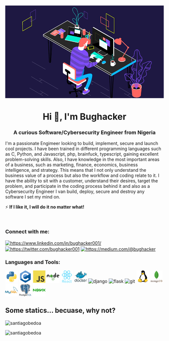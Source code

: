 ![plot](./images/header_gif.gif)
<h1 align="center">Hi 👋, I'm Bughacker</h1>
<h3 align="center"><b>A curious Software/Cybersecurity Engineer from Nigeria</b></h3>
<p></p>

I'm a passionate Engimeer looking to build, implement, secure  and launch cool projects. I have been trained in different programming languages such as C, Python, and Javascript, php, brainfuck, typescript, gaining excellent problem-solving skills. Also, I have knowledge in the most important areas of a business, such as marketing, finance, economics, business intelligence, and strategy. This means that I not only understand the business value of a process but also the workflow and coding relate to it. I have the ability to sit with a customer, understand their desires, target the problem, and participate in the coding process behind it and also as a Cybersecurity Engineer I van build, deploy, secure and destroy any software I set my mind on.

⚡ **If I like it, I will do it no matter what!**

<p>&nbsp</p>

<h3 align="left">Connect with me:</h3>
<p align="left">
<a href="https://www.linkedin.com/in/bughacker001/" target="blank"><img align="center" src="https://raw.githubusercontent.com/rahuldkjain/github-profile-readme-generator/master/src/images/icons/Social/linked-in-alt.svg" alt="https://www.linkedin.com/in/bughacker001/" height="30" width="40" /></a>
<a href="https://twitter.com/buhacker001" target="blank"><img align="center" src="https://raw.githubusercontent.com/rahuldkjain/github-profile-readme-generator/master/src/images/icons/Social/twitter.svg" alt="https://twitter.com/bughacker001" height="30" width="40" /></a>
<a href="https://medium.com/@santiagobedoa" target="blank"><img align="center" src="https://raw.githubusercontent.com/rahuldkjain/github-profile-readme-generator/master/src/images/icons/Social/medium.svg" alt="https://medium.com/@bughacker" height="30" width="40" /></a>
</p>
<p></p>

<h3 align="left">Languages and Tools:</h3>
<p align="left"> 
	<img src="https://raw.githubusercontent.com/devicons/devicon/master/icons/python/python-original.svg" alt="python" width="40" height="40"/>
	<img src="https://raw.githubusercontent.com/devicons/devicon/master/icons/c/c-original.svg" alt="c" width="40" height="40"/>
	<img src="https://raw.githubusercontent.com/devicons/devicon/master/icons/javascript/javascript-original.svg" alt="javascript" width="40" height="40"/>
	<img src="https://raw.githubusercontent.com/devicons/devicon/master/icons/nodejs/nodejs-original-wordmark.svg" alt="nodejs" width="40" height="40"/>
	<img src="https://raw.githubusercontent.com/devicons/devicon/master/icons/react/react-original-wordmark.svg" alt="nodejs" width="40" height="40"/>
	<img src="https://raw.githubusercontent.com/devicons/devicon/master/icons/docker/docker-original-wordmark.svg" alt="docker" width="40" height="40"/>
	<img src="https://cdn.worldvectorlogo.com/logos/django.svg" alt="django" width="40" height="40"/>
	<img src="https://www.vectorlogo.zone/logos/pocoo_flask/pocoo_flask-icon.svg" alt="flask" width="40" height="40"/>
	<img src="https://www.vectorlogo.zone/logos/git-scm/git-scm-icon.svg" alt="git" width="40" height="40"/>
	<img src="https://raw.githubusercontent.com/devicons/devicon/master/icons/linux/linux-original.svg" alt="linux" width="40" height="40"/>
	<img src="https://raw.githubusercontent.com/devicons/devicon/master/icons/mongodb/mongodb-original-wordmark.svg" alt="mongodb" width="40" height="40"/>
	<img src="https://raw.githubusercontent.com/devicons/devicon/master/icons/mysql/mysql-original-wordmark.svg" alt="mysql" width="40" height="40"/>
	<img src="https://raw.githubusercontent.com/devicons/devicon/master/icons/postgresql/postgresql-original-wordmark.svg" alt="postgresql" width="40" height="40"/>
	<img src="https://raw.githubusercontent.com/devicons/devicon/master/icons/nginx/nginx-original.svg" alt="nginx" width="40" height="40"/>
</p>
<p></p>

<h2 align="left">Some statics... becuase, why not?</h2>
<!-- [![Sarthak's GitHub activity graph](https://activity-graph.herokuapp.com/graph?username=santiagobedoa&&theme=xcode)](https://github.com/santiagobedoa) -->

<p><img align="center" src="https://github-readme-streak-stats.herokuapp.com/?user=santiagobedoa&&theme=tokyonight" alt="santiagobedoa" /></p>

<p><img align="left" src="https://github-readme-stats.vercel.app/api/top-langs?username=santiagobedoa&show_icons=true&locale=en&layout=compact&theme=tokyonight" alt="santiagobedoa" /></p>

